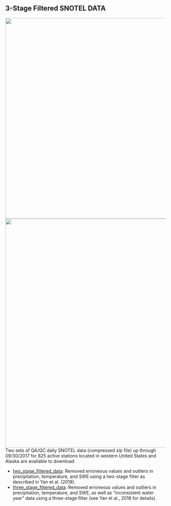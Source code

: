 ## 3-Stage Filtered SNOTEL DATA 
<img src="https://image.ibb.co/jAAiRT/Picture1.png" class="image2" width="630" height="630" align="left" border="0" style="border-style: none;"> <br /> <br /> <br /> <br /> <br /> <br /> <br /> <br />
<img src="https://image.ibb.co/m68WD8/Screen_Size_Figure.png" class="image2" width="630" height="719" align="left" border="0" style="border-style: none;">

<br /> <br /> <br /> <br /> <br /> <br /> <br /> <br /> <br /> <br /> <br /> <br /> <br /> <br /> <br /> <br />
Two sets of QA/QC daily SNOTEL data (compressed zip file) up through 09/30/2017 for 825 active stations located in western United States and Alaska are available to download.

- [two_stage_filtered_data](https://dhsvm.pnnl.gov/downloads/data/two_stage_filtered_data.zip): Removed erroneous values and outliers in precipitation, temperature, and SWE using a two-stage filter as described in Yan et al. (2018).
- [three_stage_filtered_data](https://dhsvm.pnnl.gov/downloads/data/three_stage_filtered_data.zip): Removed erroneous values and outliers in precipitation, temperature, and SWE, as well as “inconsistent water year” data using a three-stage filter (see Yan et al., 2018 for details).


